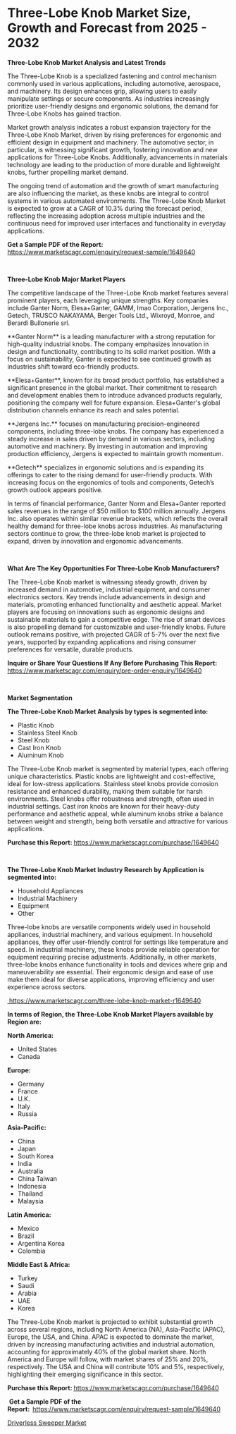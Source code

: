 <p><h1>Three-Lobe Knob Market Size, Growth and Forecast from 2025 - 2032</h1></p><p><strong>Three-Lobe Knob Market Analysis and Latest Trends</strong></p>
<p><p>The Three-Lobe Knob is a specialized fastening and control mechanism commonly used in various applications, including automotive, aerospace, and machinery. Its design enhances grip, allowing users to easily manipulate settings or secure components. As industries increasingly prioritize user-friendly designs and ergonomic solutions, the demand for Three-Lobe Knobs has gained traction.</p><p>Market growth analysis indicates a robust expansion trajectory for the Three-Lobe Knob Market, driven by rising preferences for ergonomic and efficient design in equipment and machinery. The automotive sector, in particular, is witnessing significant growth, fostering innovation and new applications for Three-Lobe Knobs. Additionally, advancements in materials technology are leading to the production of more durable and lightweight knobs, further propelling market demand.</p><p>The ongoing trend of automation and the growth of smart manufacturing are also influencing the market, as these knobs are integral to control systems in various automated environments. The Three-Lobe Knob Market is expected to grow at a CAGR of 10.3% during the forecast period, reflecting the increasing adoption across multiple industries and the continuous need for improved user interfaces and functionality in everyday applications.</p></p>
<p><strong>Get a Sample PDF of the Report:&nbsp;</strong> <a href="https://www.marketscagr.com/enquiry/request-sample/1649640?utm_campaign=3510&utm_medium=2&utm_source=Github&utm_content=ia&utm_term=26032025&utm_id=three-lobe-knob">https://www.marketscagr.com/enquiry/request-sample/1649640</a></p>
<p>&nbsp;</p>
<p><strong>Three-Lobe Knob Major Market Players</strong></p>
<p><p>The competitive landscape of the Three-Lobe Knob market features several prominent players, each leveraging unique strengths. Key companies include Ganter Norm, Elesa+Ganter, GAMM, Imao Corporation, Jergens Inc., Getech, TRUSCO NAKAYAMA, Berger Tools Ltd., Wixroyd, Monroe, and Berardi Bullonerie srl.</p><p>**Ganter Norm** is a leading manufacturer with a strong reputation for high-quality industrial knobs. The company emphasizes innovation in design and functionality, contributing to its solid market position. With a focus on sustainability, Ganter is expected to see continued growth as industries shift toward eco-friendly products.</p><p>**Elesa+Ganter**, known for its broad product portfolio, has established a significant presence in the global market. Their commitment to research and development enables them to introduce advanced products regularly, positioning the company well for future expansion. Elesa+Ganter's global distribution channels enhance its reach and sales potential.</p><p>**Jergens Inc.** focuses on manufacturing precision-engineered components, including three-lobe knobs. The company has experienced a steady increase in sales driven by demand in various sectors, including automotive and machinery. By investing in automation and improving production efficiency, Jergens is expected to maintain growth momentum.</p><p>**Getech** specializes in ergonomic solutions and is expanding its offerings to cater to the rising demand for user-friendly products. With increasing focus on the ergonomics of tools and components, Getech’s growth outlook appears positive.</p><p>In terms of financial performance, Ganter Norm and Elesa+Ganter reported sales revenues in the range of $50 million to $100 million annually. Jergens Inc. also operates within similar revenue brackets, which reflects the overall healthy demand for three-lobe knobs across industries. As manufacturing sectors continue to grow, the three-lobe knob market is projected to expand, driven by innovation and ergonomic advancements.</p></p>
<p>&nbsp;</p>
<p><strong>What Are The Key Opportunities For Three-Lobe Knob Manufacturers?</strong></p>
<p><p>The Three-Lobe Knob market is witnessing steady growth, driven by increased demand in automotive, industrial equipment, and consumer electronics sectors. Key trends include advancements in design and materials, promoting enhanced functionality and aesthetic appeal. Market players are focusing on innovations such as ergonomic designs and sustainable materials to gain a competitive edge. The rise of smart devices is also propelling demand for customizable and user-friendly knobs. Future outlook remains positive, with projected CAGR of 5-7% over the next five years, supported by expanding applications and rising consumer preferences for versatile, durable products.</p></p>
<p><strong>Inquire or Share Your Questions If Any Before Purchasing This Report:</strong> <a href="https://www.marketscagr.com/enquiry/pre-order-enquiry/1649640?utm_campaign=3510&utm_medium=2&utm_source=Github&utm_content=ia&utm_term=26032025&utm_id=three-lobe-knob">https://www.marketscagr.com/enquiry/pre-order-enquiry/1649640</a></p>
<p>&nbsp;</p>
<p><strong>Market Segmentation</strong></p>
<p><strong>The Three-Lobe Knob Market Analysis by types is segmented into:</strong></p>
<p><ul><li>Plastic Knob</li><li>Stainless Steel Knob</li><li>Steel Knob</li><li>Cast Iron Knob</li><li>Aluminum Knob</li></ul></p>
<p><p>The Three-Lobe Knob market is segmented by material types, each offering unique characteristics. Plastic knobs are lightweight and cost-effective, ideal for low-stress applications. Stainless steel knobs provide corrosion resistance and enhanced durability, making them suitable for harsh environments. Steel knobs offer robustness and strength, often used in industrial settings. Cast iron knobs are known for their heavy-duty performance and aesthetic appeal, while aluminum knobs strike a balance between weight and strength, being both versatile and attractive for various applications.</p></p>
<p><strong>Purchase this Report:&nbsp;</strong><a href="https://www.marketscagr.com/purchase/1649640?utm_campaign=3510&utm_medium=2&utm_source=Github&utm_content=ia&utm_term=26032025&utm_id=three-lobe-knob">https://www.marketscagr.com/purchase/1649640</a></p>
<p>&nbsp;</p>
<p><strong>The Three-Lobe Knob Market Industry Research by Application is segmented into:</strong></p>
<p><ul><li>Household Appliances</li><li>Industrial Machinery</li><li>Equipment</li><li>Other</li></ul></p>
<p><p>Three-lobe knobs are versatile components widely used in household appliances, industrial machinery, and various equipment. In household appliances, they offer user-friendly control for settings like temperature and speed. In industrial machinery, these knobs provide reliable operation for equipment requiring precise adjustments. Additionally, in other markets, three-lobe knobs enhance functionality in tools and devices where grip and maneuverability are essential. Their ergonomic design and ease of use make them ideal for diverse applications, improving efficiency and user experience across sectors.</p></p>
<p><a href="https://www.marketscagr.com/three-lobe-knob-market-r1649640?utm_campaign=3510&utm_medium=2&utm_source=Github&utm_content=ia&utm_term=26032025&utm_id=three-lobe-knob">&nbsp;https://www.marketscagr.com/three-lobe-knob-market-r1649640</a></p>
<p><strong>In terms of Region, the Three-Lobe Knob Market Players available by Region are:</strong></p>
<p>
    <p> <strong> North America: </strong>
        <ul>
            <li>United States</li>
            <li>Canada</li>
        </ul>
        </p> 
    <p> <strong> Europe: </strong>
        <ul>
            <li>Germany</li>
            <li>France</li>
            <li>U.K.</li>
            <li>Italy</li>
            <li>Russia</li>
        </ul>
        </p> 
    <p> <strong> Asia-Pacific: </strong>
        <ul>
            <li>China</li>
            <li>Japan</li>
            <li>South Korea</li>
            <li>India</li>
            <li>Australia</li>
            <li>China Taiwan</li>
            <li>Indonesia</li>
            <li>Thailand</li>
            <li>Malaysia</li>
        </ul>
        </p> 
    <p> <strong> Latin America: </strong>
        <ul>
            <li>Mexico</li>
            <li>Brazil</li>
            <li>Argentina Korea</li>
            <li>Colombia</li>
        </ul>
        </p> 
    <p> <strong> Middle East & Africa: </strong>
        <ul>
            <li>Turkey</li>
            <li>Saudi</li>
            <li>Arabia</li>
            <li>UAE</li>
            <li>Korea</li>
        </ul>
    </p>
    </p>
<p><p>The Three-Lobe Knob market is projected to exhibit substantial growth across several regions, including North America (NA), Asia-Pacific (APAC), Europe, the USA, and China. APAC is expected to dominate the market, driven by increasing manufacturing activities and industrial automation, accounting for approximately 40% of the global market share. North America and Europe will follow, with market shares of 25% and 20%, respectively. The USA and China will contribute 10% and 5%, respectively, highlighting their emerging significance in this sector.</p></p>
<p><strong>Purchase this Report: </strong><a href="https://www.marketscagr.com/purchase/1649640?utm_campaign=3510&utm_medium=2&utm_source=Github&utm_content=ia&utm_term=26032025&utm_id=three-lobe-knob">https://www.marketscagr.com/purchase/1649640</a></p>
<p>&nbsp;<strong>Get a Sample PDF of the Report:&nbsp;&nbsp;</strong><a href="https://www.marketscagr.com/enquiry/request-sample/1649640?utm_campaign=3510&utm_medium=2&utm_source=Github&utm_content=ia&utm_term=26032025&utm_id=three-lobe-knob">https://www.marketscagr.com/enquiry/request-sample/1649640</a></p>
<p><strong></strong></p>
<p><p><a href="https://github.com/kryshaprilbb/Market-Research-Report-List-1/blob/main/driverless-sweeper-market.md?utm_campaign=3510&utm_medium=2&utm_source=Github&utm_content=ia&utm_term=26032025&utm_id=three-lobe-knob">Driverless Sweeper Market</a></p></p>